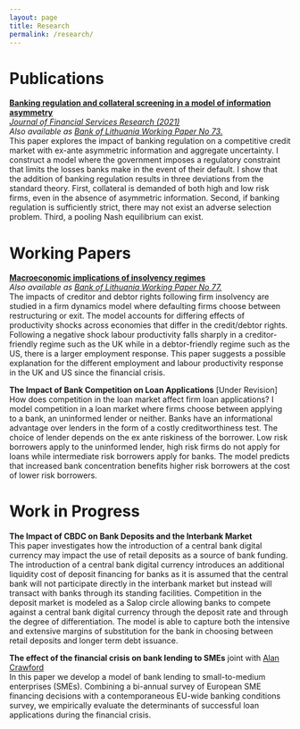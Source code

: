 ```yaml
---
layout: page
title: Research
permalink: /research/
---
```

# Publications

**[Banking regulation and collateral screening in a model of information
asymmetry](https://rdcu.be/cl7KW)**<br/>
*[Journal of Financial Services Research (2021)](https://rdcu.be/cl7KW)*<br/>
*Also available as [Bank of Lithuania Working Paper No 73.](https://www.lb.lt/uploads/publications/docs/24401_c4bc8a1853cb6af4024e59679bb2b745.pdf)*<br/>
This paper explores the impact of banking regulation on a competitive credit market with ex-ante asymmetric information and aggregate uncertainty. I construct a model where the government imposes a regulatory constraint that limits the losses banks make in the event of their default. I show that the addition of banking regulation results in three deviations from the standard theory. First, collateral is demanded of both high and low risk firms, even in the absence of asymmetric information. Second, if banking regulation is sufficiently strict, there may not exist an adverse selection problem. Third, a pooling Nash equilibrium can exist.

# Working Papers

**[Macroeconomic implications of insolvency regimes](/assets/papers/Insolvency_Regimes.pdf)**<br/>
*Also available as [Bank of Lithuania Working Paper No 77.](https://www.lb.lt/uploads/publications/docs/26008_1997892e97b2105c6033975eca02ae09.pdf)*<br/>
The impacts of creditor and debtor rights following firm insolvency are studied in a firm dynamics model where defaulting firms choose between restructuring or exit. The model accounts for differing effects of productivity shocks across economies that differ in the credit/debtor rights. Following a negative shock labour productivity falls sharply in a creditor-friendly regime such as the UK while in a debtor-friendly regime such as the US, there is a larger employment response. This paper suggests a possible explanation for the different employment and labour productivity response in the UK and US since the financial crisis.

**The Impact of Bank Competition on Loan Applications** [Under Revision]<br/>
How does competition in the loan market affect firm loan applications? I model competition in a loan market where firms choose between applying to a bank, an uninformed lender or neither. Banks have an informational advantage over lenders in the form of a costly creditworthiness test. The choice of lender depends on the ex ante riskiness of the borrower. Low risk borrowers apply to the uninformed lender, high risk firms do not apply for loans while intermediate risk borrowers apply for banks. The model predicts that increased bank concentration benefits higher risk borrowers at the cost of lower risk borrowers.

# Work in Progress

**The Impact of CBDC on Bank Deposits and the Interbank Market**<br/>
This paper investigates how the introduction of a central bank digital currency may impact the use of retail deposits as a source of bank funding. The introduction of a central bank digital currency introduces an additional liquidity cost of deposit financing for banks as it is assumed that the central bank will not participate directly in the interbank market but instead will transact with banks through its standing facilities. Competition in the deposit market is modeled as a Salop circle allowing banks to compete against a central bank digital currency through the deposit rate and through the degree of differentiation. The model is able to capture both the intensive and extensive margins of substitution for the bank in choosing between retail deposits and longer term debt issuance.

**The effect of the financial crisis on bank lending to SMEs** joint with [Alan Crawford](https://alancrawford.github.io/)<br/>
In this paper we develop a model of bank lending to small-to-medium enterprises (SMEs). Combining a bi-annual survey of European SME financing decisions with a contemporaneous EU-wide banking conditions survey, we empirically evaluate the determinants of successful loan applications during the financial crisis.
